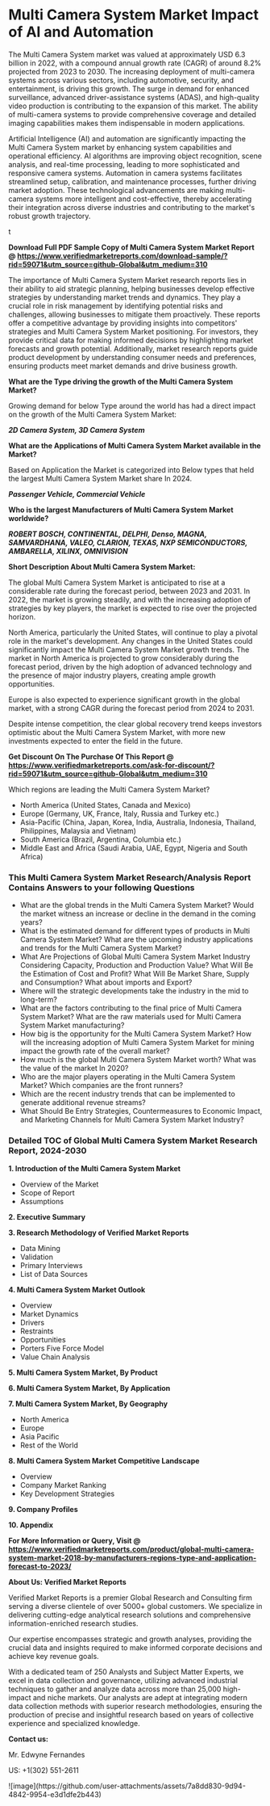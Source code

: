 <h1>Multi Camera System Market Impact of AI and Automation</h1><p>The Multi Camera System market was valued at approximately USD 6.3 billion in 2022, with a compound annual growth rate (CAGR) of around 8.2% projected from 2023 to 2030. The increasing deployment of multi-camera systems across various sectors, including automotive, security, and entertainment, is driving this growth. The surge in demand for enhanced surveillance, advanced driver-assistance systems (ADAS), and high-quality video production is contributing to the expansion of this market. The ability of multi-camera systems to provide comprehensive coverage and detailed imaging capabilities makes them indispensable in modern applications.</p><p>Artificial Intelligence (AI) and automation are significantly impacting the Multi Camera System market by enhancing system capabilities and operational efficiency. AI algorithms are improving object recognition, scene analysis, and real-time processing, leading to more sophisticated and responsive camera systems. Automation in camera systems facilitates streamlined setup, calibration, and maintenance processes, further driving market adoption. These technological advancements are making multi-camera systems more intelligent and cost-effective, thereby accelerating their integration across diverse industries and contributing to the market's robust growth trajectory.</p>t</p><p id="" class=""><strong>Download Full PDF Sample Copy of Multi Camera System Market Report @ <a href="https://www.verifiedmarketreports.com/download-sample/?rid=59071&utm_source=github-Global&utm_medium=310" target="_blank">https://www.verifiedmarketreports.com/download-sample/?rid=59071&utm_source=github-Global&utm_medium=310</a></strong></p><p>The importance of&nbsp;Multi Camera System Market research reports lies in their ability to aid strategic planning, helping businesses develop effective strategies by understanding market trends and dynamics. They play a crucial role in risk management by identifying potential risks and challenges, allowing businesses to mitigate them proactively. These reports offer a competitive advantage by providing insights into competitors' strategies and Multi Camera System Market positioning. For investors, they provide critical data for making informed decisions by highlighting market forecasts and growth potential. Additionally, market research reports guide product development by understanding consumer needs and preferences, ensuring products meet market demands and drive business growth.</p><p><strong>What are the&nbsp;Type driving the growth of the Multi Camera System Market?</strong></p><p id="" class="">Growing demand for below Type around the world has had a direct impact on the growth of the Multi Camera System Market:</p><em><strong>2D Camera System, 3D Camera System</strong></em></p><strong>What are the&nbsp;Applications&nbsp;of Multi Camera System Market available in the Market?</strong></p><p id="" class="">Based on Application the Market is categorized into Below types that held the largest Multi Camera System Market share In 2024.</p><em><strong>Passenger Vehicle, Commercial Vehicle</strong></em></p><strong>Who is the largest Manufacturers of Multi Camera System Market worldwide?</strong></p><p><em><strong>ROBERT BOSCH, CONTINENTAL, DELPHI, Denso, MAGNA, SAMVARDHANA, VALEO, CLARION, TEXAS, NXP SEMICONDUCTORS, AMBARELLA, XILINX, OMNIVISION</strong></em></p><p id="" class=""><strong>Short Description About Multi Camera System Market:</strong></p><p>The global Multi Camera System Market is anticipated to rise at a considerable rate during the forecast period, between 2023 and 2031. In 2022, the market is growing steadily, and with the increasing adoption of strategies by key players, the market is expected to rise over the projected horizon.</p><p>North America, particularly the United States, will continue to play a pivotal role in the market's development. Any changes in the United States could significantly impact the Multi Camera System Market growth trends. The market in North America is projected to grow considerably during the forecast period, driven by the high adoption of advanced technology and the presence of major industry players, creating ample growth opportunities.</p><p>Europe is also expected to experience significant growth in the global market, with a strong CAGR during the forecast period from 2024 to 2031.</p><p>Despite intense competition, the clear global recovery trend keeps investors optimistic about the Multi Camera System Market, with more new investments expected to enter the field in the future.</p><p id="" class=""><strong>Get Discount On The Purchase Of This Report @ <a href="https://www.verifiedmarketreports.com/ask-for-discount/?rid=59071&utm_source=github-Global&utm_medium=310" target="_blank">https://www.verifiedmarketreports.com/ask-for-discount/?rid=59071&utm_source=github-Global&utm_medium=310</a></strong></p>Which regions are leading the Multi Camera System Market?</p><ul><li>North America (United States, Canada and Mexico)</li><li>Europe (Germany, UK, France, Italy, Russia and Turkey etc.)</li><li>Asia-Pacific (China, Japan, Korea, India, Australia, Indonesia, Thailand, Philippines, Malaysia and Vietnam)</li><li>South America (Brazil, Argentina, Columbia etc.)</li><li>Middle East and Africa (Saudi Arabia, UAE, Egypt, Nigeria and South Africa)</li></ul><h3 id="" class="">This Multi Camera System Market Research/Analysis Report Contains Answers to your following Questions</h3><ul><li>What are the global trends in the Multi Camera System Market? Would the market witness an increase or decline in the demand in the coming years?</li><li>What is the estimated demand for different types of products in Multi Camera System Market? What are the upcoming industry applications and trends for the Multi Camera System Market?</li><li>What Are Projections of Global Multi Camera System Market Industry Considering Capacity, Production and Production Value? What Will Be the Estimation of Cost and Profit? What Will Be Market Share, Supply and Consumption? What about imports and Export?</li><li>Where will the strategic developments take the industry in the mid to long-term?</li><li>What are the factors contributing to the final price of Multi Camera System Market? What are the raw materials used for Multi Camera System Market manufacturing?</li><li>How big is the opportunity for the Multi Camera System Market? How will the increasing adoption of Multi Camera System Market for mining impact the growth rate of the overall market?</li><li>How much is the global Multi Camera System Market worth? What was the value of the market In 2020?</li><li>Who are the major players operating in the Multi Camera System Market? Which companies are the front runners?</li><li>Which are the recent industry trends that can be implemented to generate additional revenue streams?</li><li>What Should Be Entry Strategies, Countermeasures to Economic Impact, and Marketing Channels for Multi Camera System Market Industry?</li></ul><h3 id="" class="">Detailed TOC of Global Multi Camera System Market Research Report, 2024-2030</h3><p id="" class=""><strong>1. Introduction of the Multi Camera System Market</strong></p><ul><li>Overview of the Market</li><li>Scope of Report</li><li>Assumptions</li></ul><p id="" class=""><strong>2. Executive Summary</strong></p><p id="" class=""><strong>3. Research Methodology of Verified Market Reports</strong></p><ul><li>Data Mining</li><li>Validation</li><li>Primary Interviews</li><li>List of Data Sources</li></ul><p id="" class=""><strong>4. Multi Camera System Market Outlook</strong></p><ul><li>Overview</li><li>Market Dynamics</li><li>Drivers</li><li>Restraints</li><li>Opportunities</li><li>Porters Five Force Model</li><li>Value Chain Analysis</li></ul><p id="" class=""><strong>5. Multi Camera System Market, By Product</strong></p><p id="" class=""><strong>6. Multi Camera System Market, By Application</strong></p><p id="" class=""><strong>7. Multi Camera System Market, By Geography</strong></p><ul><li>North America</li><li>Europe</li><li>Asia Pacific</li><li>Rest of the World</li></ul><p id="" class=""><strong>8. Multi Camera System Market Competitive Landscape</strong></p><ul><li>Overview</li><li>Company Market Ranking</li><li>Key Development Strategies</li></ul><p id="" class=""><strong>9. Company Profiles</strong></p><p id="" class=""><strong>10. Appendix</strong></p><p id="" class=""><strong>For More Information or Query, Visit @ <a href="https://www.verifiedmarketreports.com/product/global-multi-camera-system-market-2018-by-manufacturers-regions-type-and-application-forecast-to-2023/" target="_blank">https://www.verifiedmarketreports.com/product/global-multi-camera-system-market-2018-by-manufacturers-regions-type-and-application-forecast-to-2023/</a></strong></p><p id="" class=""><strong>About Us: Verified Market Reports</strong></p><p id="" class="">Verified Market Reports is a premier Global Research and Consulting firm serving a diverse clientele of over 5000+ global customers. We specialize in delivering cutting-edge analytical research solutions and comprehensive information-enriched research studies.</p><p id="" class="">Our expertise encompasses strategic and growth analyses, providing the crucial data and insights required to make informed corporate decisions and achieve key revenue goals.</p><p id="" class="">With a dedicated team of 250 Analysts and Subject Matter Experts, we excel in data collection and governance, utilizing advanced industrial techniques to gather and analyze data across more than 25,000 high-impact and niche markets. Our analysts are adept at integrating modern data collection methods with superior research methodologies, ensuring the production of precise and insightful research based on years of collective experience and specialized knowledge.</p><p id="" class=""><strong>Contact us:</strong></p><p id="" class="">Mr. Edwyne Fernandes</p><p id="" class="">US: +1(302) 551-2611</p>
![image](https://github.com/user-attachments/assets/7a8dd830-9d94-4842-9954-e3d1dfe2b443)
